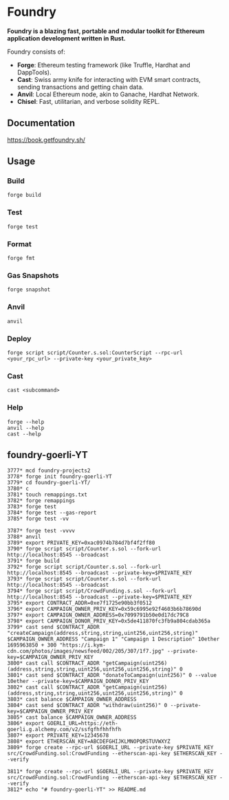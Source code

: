 # Foundry

**Foundry is a blazing fast, portable and modular toolkit for Ethereum application development written in Rust.**

Foundry consists of:

- **Forge**: Ethereum testing framework (like Truffle, Hardhat and DappTools).
- **Cast**: Swiss army knife for interacting with EVM smart contracts, sending transactions and getting chain data.
- **Anvil**: Local Ethereum node, akin to Ganache, Hardhat Network.
- **Chisel**: Fast, utilitarian, and verbose solidity REPL.

## Documentation

<https://book.getfoundry.sh/>

## Usage

### Build

```shell
forge build
```

### Test

```shell
forge test
```

### Format

```shell
forge fmt
```

### Gas Snapshots

```shell
forge snapshot
```

### Anvil

```shell
anvil
```

### Deploy

```shell
forge script script/Counter.s.sol:CounterScript --rpc-url <your_rpc_url> --private-key <your_private_key>
```

### Cast

```shell
cast <subcommand>
```

### Help

```shell
forge --help
anvil --help
cast --help
```

## foundry-goerli-YT

```shell
3777* mcd foundry-projects2
3778* forge init foundry-goerli-YT
3779* cd foundry-goerli-YT/
3780* c
3781* touch remappings.txt
3782* forge remappings
3783* forge test
3784* forge test --gas-report
3785* forge test -vv

3787* forge test -vvvv
3788* anvil
3789* export PRIVATE_KEY=0xac0974b784d7bf4f2ff80
3790* forge script script/Counter.s.sol --fork-url http://localhost:8545 --broadcast
3791* forge build
3792* forge script script/Counter.s.sol --fork-url http://localhost:8545 --broadcast --private-key=$PRIVATE_KEY
3793* forge script script/Counter.s.sol --fork-url http://localhost:8545 --broadcast
3794* forge script script/CrowdFunding.s.sol --fork-url http://localhost:8545 --broadcast --private-key=$PRIVATE_KEY
3795* export CONTRACT_ADDR=0xe7f1725e90bb3f0512
3796* export CAMPAIGN_OWNER_PRIV_KEY=0x59c6995e92f4603b6b78690d
3797* export CAMPAIGN_OWNER_ADDRESS=0x7099791b50e0d17dc79C8
3798* export CAMPAIGN_DONOR_PRIV_KEY=0x5de411870fc3fb9a804cdab365a
3799* cast send $CONTRACT_ADDR "createCampaign(address,string,string,uint256,uint256,string)"  $CAMPAIGN_OWNER_ADDRESS "Campaign 1" "Campaign 1 Description" 10ether 1695963850 + 300 "https://i.kym-cdn.com/photos/images/newsfeed/002/205/307/1f7.jpg" --private-key=$CAMPAIGN_OWNER_PRIV_KEY
3800* cast call $CONTRACT_ADDR "getCampaign(uint256)(address,string,string,uint256,uint256,uint256,string)" 0
3801* cast send $CONTRACT_ADDR "donateToCampaign(uint256)" 0 --value 10ether --private-key=$CAMPAIGN_DONOR_PRIV_KEY
3802* cast call $CONTRACT_ADDR "getCampaign(uint256)(address,string,string,uint256,uint256,uint256,string)" 0
3803* cast balance $CAMPAIGN_OWNER_ADDRESS
3804* cast send $CONTRACT_ADDR "withdraw(uint256)" 0 --private-key=$CAMPAIGN_OWNER_PRIV_KEY
3805* cast balance $CAMPAIGN_OWNER_ADDRESS
3806* export GOERLI_URL=https://eth-goerli.g.alchemy.com/v2/ssfgfhfhhfhfh
3807* export PRIVATE_KEY=12345678
3808* export ETHERSCAN_KEY=ABCDEFGHIJKLMNOPQRSTUVWXYZ
3809* forge create --rpc-url $GOERLI_URL --private-key $PRIVATE_KEY src/CrowdFunding.sol:CrowdFunding --etherscan-api-key $ETHERSCAN_KEY --verify

3811* forge create --rpc-url $GOERLI_URL --private-key $PRIVATE_KEY src/CrowdFunding.sol:CrowdFunding --etherscan-api-key $ETHERSCAN_KEY --verify
3812* echo "# foundry-goerli-YT" >> README.md
```
